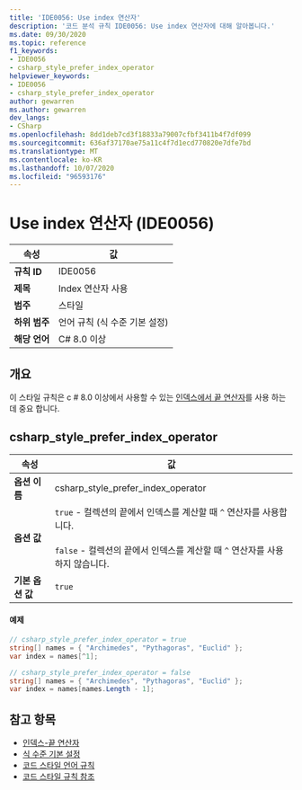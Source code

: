 ```yaml
---
title: 'IDE0056: Use index 연산자'
description: '코드 분석 규칙 IDE0056: Use index 연산자에 대해 알아봅니다.'
ms.date: 09/30/2020
ms.topic: reference
f1_keywords:
- IDE0056
- csharp_style_prefer_index_operator
helpviewer_keywords:
- IDE0056
- csharp_style_prefer_index_operator
author: gewarren
ms.author: gewarren
dev_langs:
- CSharp
ms.openlocfilehash: 8dd1deb7cd3f18833a79007cfbf3411b4f7df099
ms.sourcegitcommit: 636af37170ae75a11c4f7d1ecd770820e7dfe7bd
ms.translationtype: MT
ms.contentlocale: ko-KR
ms.lasthandoff: 10/07/2020
ms.locfileid: "96593176"
---
```

# <a name="use-index-operator-ide0056"></a>Use index 연산자 (IDE0056)

|속성|값|
|-|-|
| **규칙 ID** | IDE0056 |
| **제목** | Index 연산자 사용 |
| **범주** | 스타일 |
| **하위 범주** | 언어 규칙 (식 수준 기본 설정) |
| **해당 언어** | C# 8.0 이상 |

## <a name="overview"></a>개요

이 스타일 규칙은 c # 8.0 이상에서 사용할 수 있는 [인덱스에서 끝 연산자](../../../csharp/language-reference/operators/member-access-operators.md#index-from-end-operator-)를 사용 하는 데 중요 합니다.

## <a name="csharp_style_prefer_index_operator"></a>csharp_style_prefer_index_operator

|속성|값|
|-|-|
| **옵션 이름** | csharp_style_prefer_index_operator
| **옵션 값** | `true` - 컬렉션의 끝에서 인덱스를 계산할 때 `^` 연산자를 사용합니다.<br /><br />`false` - 컬렉션의 끝에서 인덱스를 계산할 때 `^` 연산자를 사용하지 않습니다. |
| **기본 옵션 값** | `true` |

#### <a name="example"></a>예제

```csharp
// csharp_style_prefer_index_operator = true
string[] names = { "Archimedes", "Pythagoras", "Euclid" };
var index = names[^1];

// csharp_style_prefer_index_operator = false
string[] names = { "Archimedes", "Pythagoras", "Euclid" };
var index = names[names.Length - 1];
```

## <a name="see-also"></a>참고 항목

- [인덱스-끝 연산자](../../../csharp/language-reference/operators/member-access-operators.md#index-from-end-operator-)
- [식 수준 기본 설정](expression-level-preferences.md)
- [코드 스타일 언어 규칙](language-rules.md)
- [코드 스타일 규칙 참조](index.md)
